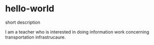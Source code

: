# hello-world
short description

I am a teacher who is interested in doing information work concerning transportation infrastrucaure.
